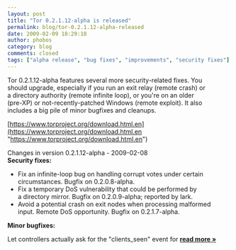 ```yaml
---
layout: post
title: "Tor 0.2.1.12-alpha is released"
permalink: blog/tor-0.2.1.12-alpha-released
date: 2009-02-09 18:29:18
author: phobos
category: blog
comments: closed
tags: ["alpha release", "bug fixes", "improvements", "security fixes"]
---
```


Tor 0.2.1.12-alpha features several more security-related fixes. You  
 should upgrade, especially if you run an exit relay (remote crash) or  
 a directory authority (remote infinite loop), or you're on an older  
 (pre-XP) or not-recently-patched Windows (remote exploit). It also  
 includes a big pile of minor bugfixes and cleanups.

[https://www.torproject.org/download.html.en](https://www.torproject.org/download.html.en "https://www.torproject.org/download.html.en")

Changes in version 0.2.1.12-alpha - 2009-02-08  
 **Security fixes:**

-   Fix an infinite-loop bug on handling corrupt votes under certain  
     circumstances. Bugfix on 0.2.0.8-alpha.
-   Fix a temporary DoS vulnerability that could be performed by  
     a directory mirror. Bugfix on 0.2.0.9-alpha; reported by lark.
-   Avoid a potential crash on exit nodes when processing malformed  
     input. Remote DoS opportunity. Bugfix on 0.2.1.7-alpha.

**Minor bugfixes:**

Let controllers actually ask for the "clients\_seen" event for [**read more »**](https://blog.torproject.org/blog/tor-0.2.1.12-alpha-released)
